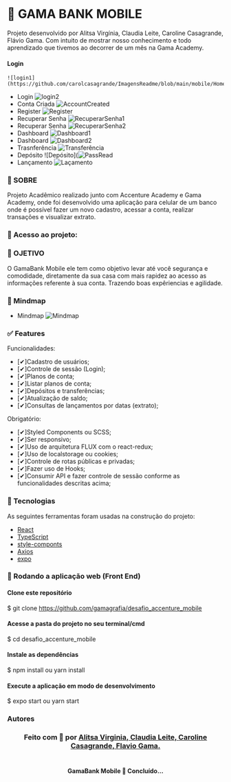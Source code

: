 # 🚀 GAMA BANK MOBILE
<p>Projeto desenvolvido por Alitsa Virgínia, Claudia Leite, Caroline Casagrande, Flávio Gama. Com intuito de mostrar nosso conhecimento e todo aprendizado que tivemos ao decorrer de um mês na Gama Academy. </p> 

#### 	Login 
    ![login1](https://github.com/carolcasagrande/ImagensReadme/blob/main/mobile/HomeLogin.PNG)
*	 Login 
    ![login2](https://github.com/carolcasagrande/ImagensReadme/blob/main/mobile/Home_Login.PNG)
* 	Conta Criada
    ![AccountCreated](https://github.com/carolcasagrande/ImagensReadme/blob/main/mobile/AccountCreated.PNG)
* 	Register
    ![Register](https://github.com/carolcasagrande/ImagensReadme/blob/main/mobile/Register.PNG)
* 	Recuperar Senha
    ![RecuperarSenha1](https://github.com/carolcasagrande/ImagensReadme/blob/main/mobile/RecuperarSenha.PNG)
* 	Recuperar Senha
    ![RecuperarSenha2](https://github.com/carolcasagrande/ImagensReadme/blob/main/mobile/RecuperarSenhaDois.PNG)
* 	Dashboard
    ![Dashboard1](https://github.com/carolcasagrande/ImagensReadme/blob/main/mobile/Dashboard.PNG)
* 	Dashboard
    ![Dashboard2](https://github.com/carolcasagrande/ImagensReadme/blob/main/mobile/dashboardProfile.PNG)
* 	Trasnferência
    ![Transferência](https://github.com/carolcasagrande/ImagensReadme/blob/main/mobile/dashTransfer.PNG)
* 	Depósito
    ![Depósito](![PassRead](https://github.com/carolcasagrande/ImagensReadme/blob/main/mobile/dashDeposito.PNG)
* 	Lançamento 
    ![Laçamento](https://github.com/carolcasagrande/ImagensReadme/blob/main/mobile/dashLancamentos.PNG)
   


### 📑 SOBRE
<p>Projeto Acadêmico realizado junto com Accenture Academy e Gama Academy, onde foi desenvolvido uma aplicação para celular de um banco onde é possível fazer um novo cadastro, acessar a conta, realizar transações e visualizar extrato. </p>

### 🚀 Acesso ao projeto:


### 🚀 OJETIVO 
 <p>O GamaBank Mobile ele tem como objetivo levar até você segurança e comodidade, diretamente da sua casa com mais rapidez ao acesso as informações referente à sua conta. Trazendo boas expêriencias e agilidade.  </p>


### 📌 Mindmap

* Mindmap
	![Mindmap]()


### ✅ Features

Funcionalidades:

- [✔]Cadastro de usuários;
- [✔]Controle de sessão (Login);
- [✔]Planos de conta;
- [✔]Listar planos de conta;
- [✔]Depósitos e transferências;
- [✔]Atualização de saldo;
- [✔]Consultas de lançamentos por datas (extrato);

Obrigatório:

- [✔]Styled Components ou SCSS;
- [✔]Ser responsivo;
- [✔]Uso de arquitetura FLUX com o react-redux;
- [✔]Uso de localstorage ou cookies;
- [✔]Controle de rotas públicas e privadas;
- [✔]Fazer uso de Hooks;
- [✔]Consumir API e fazer controle de sessão conforme as funcionalidades descritas acima;

### 🔨 Tecnologias

As seguintes ferramentas foram usadas na construção do projeto:

- [React](https://pt-br.reactjs.org/)
- [TypeScript](https://www.typescriptlang.org/)
- [style-componts](https://styled-components.com/)
- [Axios](https://www.npmjs.com/package/axios)
- [expo](https://expo.io/)


### 🔄 Rodando a aplicação web (Front End)
#### Clone este repositório
$ git clone https://github.com/gamagrafia/desafio_accenture_mobile

#### Acesse a pasta do projeto no seu terminal/cmd
$ cd desafio_accenture_mobile

#### Instale as dependências
$ npm install ou yarn install

#### Execute a aplicação em modo de desenvolvimento
$ expo start ou yarn start 


### Autores

<h3 align="center">
Feito com 💜 por 
<a href="https://www.linkedin.com/in/alitsavirginia/">Alitsa Virginia, 
<a href="https://www.linkedin.com/in/claudialeite-dev/">Claudia Leite,
<a href="https://www.linkedin.com/in/carolinecasagrande/">Caroline Casagrande,
<a href="https://www.linkedin.com/in/flavio-gama-b206243a/">Flavio Gama.
</a>
<br><br>

<h4 align="center"> 
	 GamaBank Mobile 🚀 Concluído... 
</h4>

